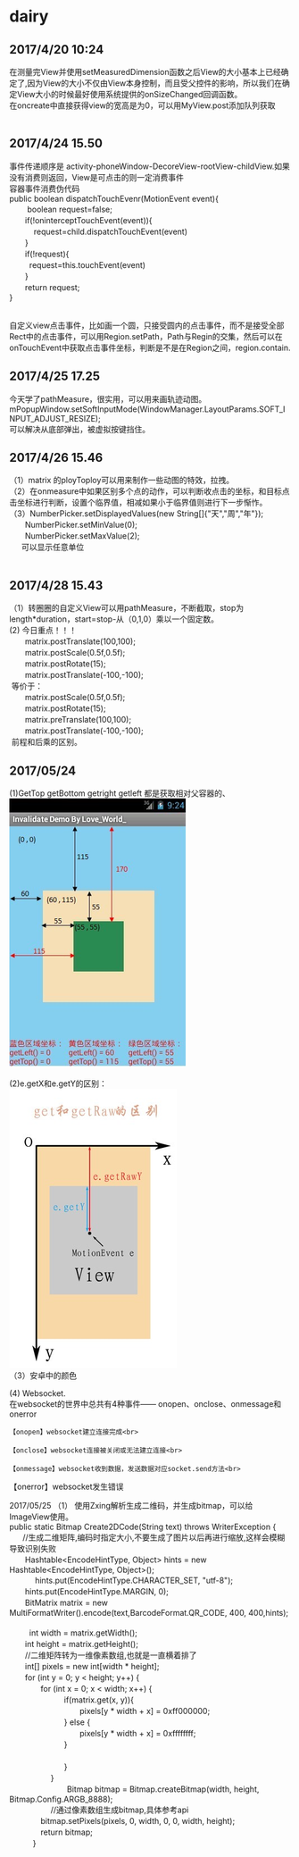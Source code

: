 # dairy<br>
## 2017/4/20 10:24<br>
在测量完View并使用setMeasuredDimension函数之后View的大小基本上已经确定了,因为View的大小不仅由View本身控制，而且受父控件的影响，所以我们在确定View大小的时候最好使用系统提供的onSizeChanged回调函数。<br>
在oncreate中直接获得view的宽高是为0，可以用MyView.post添加队列获取<br><br>
## 2017/4/24 15.50<br>
事件传递顺序是 activity-phoneWindow-DecoreView-rootView-childView.如果没有消费则返回，View是可点击的则一定消费事件<br>
容器事件消费伪代码<br>
public boolean dispatchTouchEvenr(MotionEvent event){<br>
　　  boolean request=false;<br>
  　　if(!oninterceptTouchEvent(event)){<br>
     　　request=child.dispatchTouchEvent(event)<br>
  　　}<br>
  　　if(!request){<br>
    　　request=this.touchEvent(event)<br>
  　　}<br>
  　　return request;<br>
}<br>

<br>自定义view点击事件，比如画一个圆，只接受圆内的点击事件，而不是接受全部Rect中的点击事件，可以用Region.setPath，Path与Regin的交集，然后可以在onTouchEvent中获取点击事件坐标，判断是不是在Region之间，region.contain.<br>
## 2017/4/25 17.25<br>
今天学了pathMeasure，很实用，可以用来画轨迹动图。
mPopupWindow.setSoftInputMode(WindowManager.LayoutParams.SOFT_INPUT_ADJUST_RESIZE);<br>
可以解决从底部弹出，被虚拟按键挡住。<br>
## 2017/4/26 15.46<br>
（1）matrix 的ployToploy可以用来制作一些动图的特效，拉拽。<br>
（2）在onmeasure中如果区别多个点的动作，可以判断收点击的坐标，和目标点击坐标进行判断，设置个临界值，相减如果小于临界值则进行下一步惭怍。<br>
（3）NumberPicker.setDisplayedValues(new String[]{"天","周","年"});<br>
 　　NumberPicker.setMinValue(0);<br>
 　　NumberPicker.setMaxValue(2);<br>
   　可以显示任意单位<br>
    
## 2017/4/28 15.43<br>
（1）转圈圈的自定义View可以用pathMeasure，不断截取，stop为length*duration，start=stop-从（0,1,0）乘以一个固定数。<br>
(2) 今日重点！！！<br>
　　matrix.postTranslate(100,100);<br>
　　matrix.postScale(0.5f,0.5f);<br>
　　matrix.postRotate(15);<br>
　　matrix.postTranslate(-100,-100);<br>
  等价于：<br>
　　matrix.postScale(0.5f,0.5f);<br>
　　matrix.postRotate(15);<br>
　　matrix.preTranslate(100,100);<br>
　　matrix.postTranslate(-100,-100);<br>
  前程和后乘的区别。<br>

## 2017/05/24
(1)GetTop getBottom getright getleft 都是获取相对父容器的、<br>
 ![](https://github.com/838514984/dairy/blob/master/image/%E7%9B%B8%E5%AF%B9%E5%9D%90%E6%A0%87.png)<br><br>
(2)e.getX和e.getY的区别：<br>
 ![](https://github.com/838514984/dairy/blob/master/image/%E7%94%9F%E5%9D%90%E6%A0%87.jpg)<br>
（3）安卓中的颜色<br>
 
(4) Websocket.<br>
在websocket的世界中总共有4种事件—— onopen、onclose、onmessage和onerror<br>

    【onopen】websocket建立连接完成<br>

    【onclose】websocket连接被关闭或无法建立连接<br>

    【onmessage】websocket收到数据，发送数据对应socket.send方法<br>

【onerror】websocket发生错误<br>

2017/05/25
（1）	使用Zxing解析生成二维码，并生成bitmap，可以给ImageView使用。<br>
    public static Bitmap Create2DCode(String text) throws WriterException {    <br>
        //生成二维矩阵,编码时指定大小,不要生成了图片以后再进行缩放,这样会模糊导致识别失败    <br>
　　Hashtable<EncodeHintType, Object> hints = new Hashtable<EncodeHintType, Object>();  <br>　
　　hints.put(EncodeHintType.CHARACTER_SET, "utf-8");  <br>
　　hints.put(EncodeHintType.MARGIN, 0);  　<br>
　　BitMatrix matrix = new MultiFormatWriter().encode(text,BarcodeFormat.QR_CODE, 400, 400,hints);   <br> 
　　int width = matrix.getWidth();    　<br>
　　int height = matrix.getHeight();    <br>
　　//二维矩阵转为一维像素数组,也就是一直横着排了    　<br>
　　int[] pixels = new int[width * height];    <br>
　　for (int y = 0; y < height; y++) {    　<br>
　　　　for (int x = 0; x < width; x++) {<br>
　　　　　　　if(matrix.get(x, y)){    　<br>
　　　　　　　　　pixels[y * width + x] = 0xff000000;    <br>
　　　　　　　} else {  　 <br>
　　　　　　　　　pixels[y * width + x] = 0xffffffff;   <br>
　　　　　　　}    　　<br>　　　 
 　                   <br>
　　　　　　　}    　<br>
　　　　　 }    <br>
            
　　　　Bitmap bitmap = Bitmap.createBitmap(width, height, Bitmap.Config.ARGB_8888);    <br>　
　　　　//通过像素数组生成bitmap,具体参考api    　<br>
　　　　bitmap.setPixels(pixels, 0, width, 0, 0, width, height);    <br>
　　　　return bitmap;    　<br>
　　　}  　<br>
